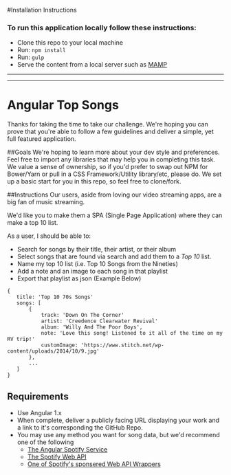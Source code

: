 #Installation Instructions
### To run this application locally follow these instructions:
- Clone this repo to your local machine
- Run: `npm install`
- Run: `gulp`
- Serve the content from a local server such as [MAMP](https://www.mamp.info/en/)




***
***

# Angular Top Songs

Thanks for taking the time to take our challenge. We're hoping you can prove that you're able to follow a few guidelines and deliver a simple, yet full featured application.

 
##Goals
We're hoping to learn more about your dev style and preferences. 
Feel free to import any libraries that may help you in completing this task. 
We value a sense of ownership, so if you'd prefer to swap out NPM for Bower/Yarn or pull in a CSS Framework/Utility library/etc, please do.
We set up a basic start for you in this repo, so feel free to clone/fork.
 
##Instructions
Our users, aside from loving our video streaming apps, are a big fan of music streaming.

We'd like you to make them a SPA (Single Page Application) where they can make a top 10 list.

As a user, I should be able to:
 
 - Search for songs by their title, their artist, or their album
 - Select songs that are found via search and add them to a *Top 10* list.
 - Name my top 10 list (i.e. Top 10 Songs from the Nineties)
 - Add a note and an image to each song in that playlist
 - Export that playlist as json (Example Below)
 
 ```
 {
    title: 'Top 10 70s Songs'
    songs: [
        {
            track: 'Down On The Corner'
            artist: 'Creedence Clearwater Revival'
            album: 'Willy And The Poor Boys',
            note: 'Love this song! Listened to it all of the time on my RV trip!'
            customImage: 'https://www.stitch.net/wp-content/uploads/2014/10/9.jpg' 
        },
        ...
    ]
 } 
 ```
 
## Requirements

 - Use Angular 1.x
 - When complete, deliver a publicly facing URL displaying your work and a link to it's corresponding the GitHub Repo.
 - You may use any method you want for song data, but we'd recommend one of the following
    - [The Angular Spotify Service](https://github.com/eddiemoore/angular-spotify)
    - [The Spotify Web API](https://developer.spotify.com/web-api/user-guide/)
    - [One of Spotify's sponsered Web API Wrappers](https://developer.spotify.com/web-api/code-examples/)
